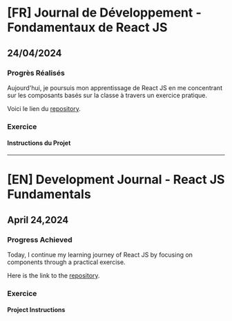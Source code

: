 # [FR] Journal de Développement - Fondamentaux de React JS

## 24/04/2024

### Progrès Réalisés

Aujourd'hui, je poursuis mon apprentissage de React JS en me concentrant sur les composants basés sur la classe à travers un exercice pratique.

Voici le lien du [repository](https://github.com/Paul-Uchenna/Checkpoints/tree/main/chechpoint%20React%20JS/checkpoint3-react).

### Exercice

#### Instructions du Projet

---

# [EN] Development Journal - React JS Fundamentals

## April 24,2024

### Progress Achieved

Today, I continue my learning journey of React JS by focusing on components through a practical exercise.

Here is the link to the [repository](https://github.com/Paul-Uchenna/Checkpoints/tree/main/chechpoint%20React%20JS/checkpoint3-react).

### Exercice

#### Project Instructions
